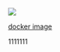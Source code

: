 ![](https://travis-ci.org/cuitaocrazy/kl.svg?branch=master)

[docker image](https://hub.docker.com/r/cuitaocrazy/shouft/tags)

1111111

